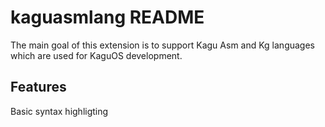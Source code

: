 # kaguasmlang README

The main goal of this extension is to support Kagu Asm and Kg languages which are used for KaguOS development.

## Features
Basic syntax highligting
